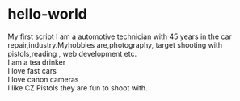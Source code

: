 # hello-world
My first script
I am a automotive technician with 45 years in the car repair,industry.Myhobbies are,photography, target shooting with pistols,reading ,
web development etc.</br>
I am a tea drinker</br>
I love fast cars</br>
I love canon cameras</br>
I like CZ Pistols they are fun to shoot with.
